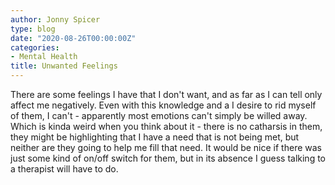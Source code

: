 ```yaml
---
author: Jonny Spicer
type: blog
date: "2020-08-26T00:00:00Z"
categories:
- Mental Health
title: Unwanted Feelings
---
```

There are some feelings I have that I don't want, and as far as I can tell only affect me negatively. Even with
this knowledge and a I desire to rid myself of them, I can't - apparently most emotions can't simply be willed
away. Which is kinda weird when you think about it - there is no catharsis in them, they might be highlighting
that I have a need that is not being met, but neither are they going to help me fill that need. It would be nice
if there was just some kind of on/off switch for them, but in its absence I guess talking to a therapist will
have to do.
